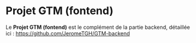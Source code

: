 # Projet GTM (fontend)

Le __Projet GTM (fontend)__ est le complément de la partie backend, détaillée ici : https://github.com/JeromeTGH/GTM-backend
